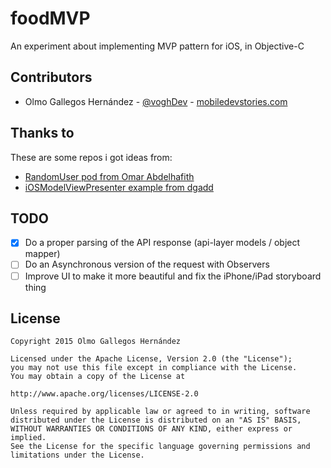 # foodMVP
An experiment about implementing MVP pattern for iOS, in Objective-C

Contributors
------------

* Olmo Gallegos Hernández - [@voghDev][1] - [mobiledevstories.com][2]

Thanks to
---------

These are some repos i got ideas from:

* [RandomUser pod from Omar Abdelhafith][3]
* [iOSModelViewPresenter example from dgadd][4]

TODO
----

- [X] Do a proper parsing of the API response (api-layer models / object mapper)
- [ ] Do an Asynchronous version of the request with Observers
- [ ] Improve UI to make it more beautiful and fix the iPhone/iPad storyboard thing

[1]: http://twitter.com/voghDev
[2]: http://www.mobiledevstories.com
[3]: https://github.com/oarrabi/RandomUser
[4]: https://github.com/dgadd/iOSModelViewPresenter

License
-------

    Copyright 2015 Olmo Gallegos Hernández

    Licensed under the Apache License, Version 2.0 (the "License");
    you may not use this file except in compliance with the License.
    You may obtain a copy of the License at

    http://www.apache.org/licenses/LICENSE-2.0

    Unless required by applicable law or agreed to in writing, software
    distributed under the License is distributed on an "AS IS" BASIS,
    WITHOUT WARRANTIES OR CONDITIONS OF ANY KIND, either express or implied.
    See the License for the specific language governing permissions and
    limitations under the License.
